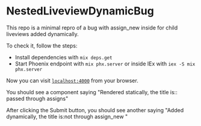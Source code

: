 # NestedLiveviewDynamicBug

This repo is a minimal repro of a bug with assign_new inside for child liveviews added dynamically.

To check it, follow the steps:

* Install dependencies with `mix deps.get`
* Start Phoenix endpoint with `mix phx.server` or inside IEx with `iex -S mix phx.server`

Now you can visit [`localhost:4000`](http://localhost:4000) from your browser.

You should see a component saying "Rendered statically, the title is:: passed through assigns"

After clicking the Submit button, you should see another saying "Added dynamically, the title is:not through assign_new "
